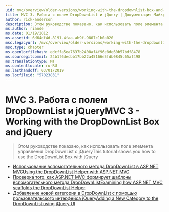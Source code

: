 ```yaml
---
uid: mvc/overview/older-versions/working-with-the-dropdownlist-box-and-jquery/index
title: MVC 3. Работа с полем DropDownList и jQuery | Документация Майкрософт
author: rick-anderson
description: Этом руководстве показано, как использовать поле элемента управления DropDownList с jQuery
ms.author: riande
ms.date: 01/19/2012
ms.assetid: 6d64df4d-8191-4faa-ab9f-9807c1b0a020
msc.legacyurl: /mvc/overview/older-versions/working-with-the-dropdownlist-box-and-jquery
msc.type: chapter
ms.openlocfilehash: edcffa5ea7637b2408af4f96e8de60b57bdf8478
ms.sourcegitcommit: 24b1f6decbb17bb22a45166e5fdb0845c65af498
ms.translationtype: MT
ms.contentlocale: ru-RU
ms.lasthandoff: 03/01/2019
ms.locfileid: "57023831"
---
```

<a name="mvc-3---working-with-the-dropdownlist-box-and-jquery"></a><span data-ttu-id="bfc1f-103">MVC 3. Работа с полем DropDownList и jQuery</span><span class="sxs-lookup"><span data-stu-id="bfc1f-103">MVC 3 - Working with the DropDownList Box and jQuery</span></span>
====================
> <span data-ttu-id="bfc1f-104">Этом руководстве показано, как использовать поле элемента управления DropDownList с jQuery</span><span class="sxs-lookup"><span data-stu-id="bfc1f-104">This tutorial shows you how to use the DropDownList Box with jQuery</span></span>


- [<span data-ttu-id="bfc1f-105">Использование вспомогательного метода DropDownList в ASP.NET MVC</span><span class="sxs-lookup"><span data-stu-id="bfc1f-105">Using the DropDownList Helper with ASP.NET MVC</span></span>](using-the-dropdownlist-helper-with-aspnet-mvc.md)
- [<span data-ttu-id="bfc1f-106">Проверка того, как ASP.NET MVC формирует шаблоны вспомогательного метода DropDownList</span><span class="sxs-lookup"><span data-stu-id="bfc1f-106">Examining how ASP.NET MVC scaffolds the DropDownList Helper</span></span>](examining-how-aspnet-mvc-scaffolds-the-dropdownlist-helper.md)
- [<span data-ttu-id="bfc1f-107">Добавление новой категории в DropDownList с помощью пользовательского интерфейса jQuery</span><span class="sxs-lookup"><span data-stu-id="bfc1f-107">Adding a New Category to the DropDownList using jQuery UI</span></span>](adding-a-new-category-to-the-dropdownlist-using-jquery-ui.md)

